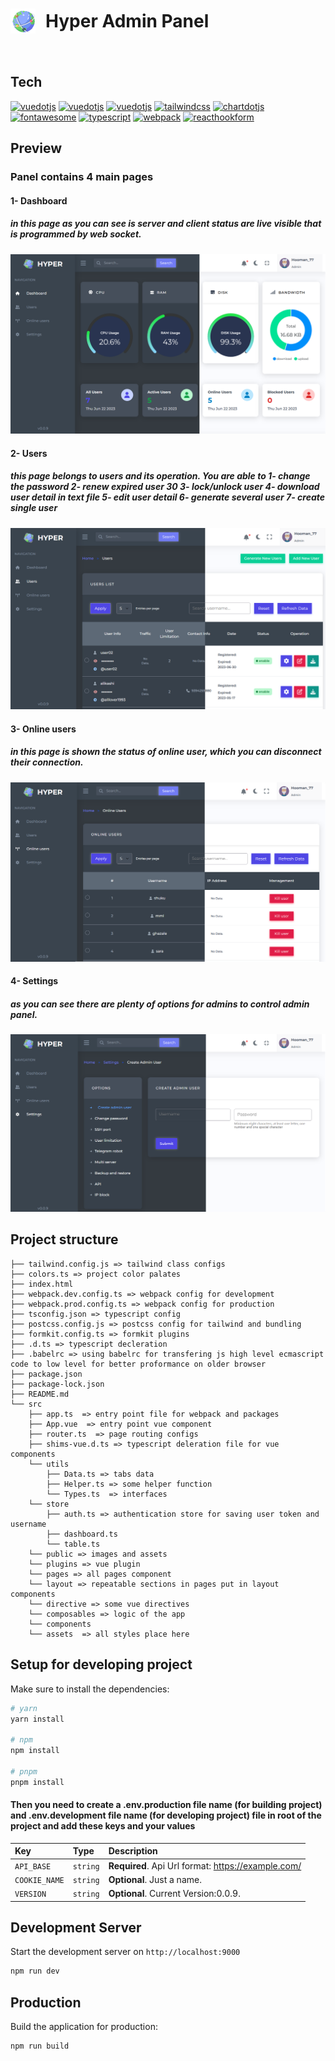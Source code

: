 <h1 style="display: flex;align-items: center; gap:1rem"><img src="./src/public/logo-sm.png"/> Hyper Admin Panel </h1>  
<a href='https://github.com/hoomanFsmo77/Hyper-admin-panel/tree/master/frontend' target="_blank"><img alt='' src='https://img.shields.io/badge/Release_V0.0.9-100000?style=flat&logo=&logoColor=3178C6&labelColor=333333&color=333333'/></a>

## Tech

<a href='https://vuejs.org/' target="_blank"><img alt='vuedotjs' src='https://img.shields.io/badge/Vue_js V3.3.4-100000?style=flat&logo=vuedotjs&logoColor=4FC08D&labelColor=333333&color=333333'/></a>   <a href='https://router.vuejs.org/' target="_blank"><img alt='vuedotjs' src='https://img.shields.io/badge/Vue_router V4.2.1-100000?style=flat&logo=vuedotjs&logoColor=4FC08D&labelColor=333333&color=333333'/></a>    <a href='https://pinia.vuejs.org/' target="_blank"><img alt='vuedotjs' src='https://img.shields.io/badge/Pinia_V2.1.3-100000?style=flat&logo=vuedotjs&logoColor=4FC08D&labelColor=333333&color=333333'/></a> <a href='https://tailwindcss.com/' target="_blank"><img alt='tailwindcss' src='https://img.shields.io/badge/Tailwindcss_V3.2.6-100000?style=flat&logo=tailwindcss&logoColor=06B6D4&labelColor=333333&color=333333'/></a> <a href='https://apexcharts.com' target="_blank"><img alt='chartdotjs' src='https://img.shields.io/badge/Apexchart_V3.40-100000?style=flat&logo=chartdotjs&logoColor=FF6384&labelColor=333333&color=333333'/></a> <a href='https://fontawesome.com/' target="_blank"><img alt='fontawesome' src='https://img.shields.io/badge/Fontawesome_V6.4-100000?style=flat&logo=fontawesome&logoColor=528DD7&labelColor=333333&color=333333'/></a> <a href='https://www.typescriptlang.org/' target="_blank"><img alt='typescript' src='https://img.shields.io/badge/Typescript_V4.9.5-100000?style=flat&logo=typescript&logoColor=3178C6&labelColor=333333&color=333333'/></a>  <a href='https://webpack.js.org/' target="_blank"><img alt='webpack' src='https://img.shields.io/badge/Webpack_V5.75.0-100000?style=flat&logo=webpack&logoColor=8DD6F9&labelColor=333333&color=333333'/></a> <a href='https://formkit.com/' target="_blank"><img alt='reacthookform' src='https://img.shields.io/badge/Formkit_V0.17.2-100000?style=flat&logo=reacthookform&logoColor=EC5990&labelColor=333333&color=333333'/></a>

## Preview

### Panel contains 4 main pages
#### 1- Dashboard
##### in this page as you can see is server and client status are live visible that is programmed by web socket.
<img alt="page 1" src="./src/public/github/p1.png">

#### 2- Users

##### this page belongs to users and its operation. You are able to 1- change the password 2- renew expired user 30  3- lock/unlock user 4- download user detail in text file 5- edit user detail 6- generate several user 7- create single user
<img alt="page 2" src="./src/public/github/p2.png">

#### 3- Online users
##### in this page is shown the status of online user, which you can disconnect their connection.
<img alt="page 3" src="./src/public/github/p3.png">

#### 4- Settings
##### as you can see there are plenty of options for admins to control admin panel.
<img alt="page 4" src="./src/public/github/p4.png">

## Project structure

```
├── tailwind.config.js => tailwind class configs
├── colors.ts => project color palates
├── index.html
├── webpack.dev.config.ts => webpack config for development
├── webpack.prod.config.ts => webpack config for production
├── tsconfig.json => typescript config
├── postcss.config.js => postcss config for tailwind and bundling
├── formkit.config.ts => formkit plugins
├── .d.ts => typescript decleration
├── .babelrc => using babelrc for transfering js high level ecmascript code to low level for better proformance on older browser
├── package.json
├── package-lock.json
├── README.md
└── src
    ├── app.ts  => entry point file for webpack and packages
    ├── App.vue  => entry point vue component
    ├── router.ts  => page routing configs
    ├── shims-vue.d.ts => typescript deleration file for vue components
    └── utils
        ├── Data.ts => tabs data
        ├── Helper.ts => some helper function
        └── Types.ts  => interfaces
    └── store
        ├── auth.ts => authentication store for saving user token and username
        ├── dashboard.ts
        └── table.ts
    └── public => images and assets
    └── plugins => vue plugin
    └── pages => all pages component
    └── layout => repeatable sections in pages put in layout components
    └── directive => some vue directives
    └── composables => logic of the app
    └── components
    └── assets  => all styles place here
```

## Setup for developing project

Make sure to install the dependencies:

```bash
# yarn
yarn install

# npm
npm install

# pnpm
pnpm install
```
#### Then you need to create a .env.production file name (for building project) and .env.development file name (for developing project) file in root of the project and add these keys and your values

| Key           | Type     | Description                                        |
|:--------------| :------- |:---------------------------------------------------|
| `API_BASE`    | `string` | **Required**. Api Url format: https://example.com/ |
| `COOKIE_NAME` | `string` | **Optional**. Just a name.                         |
| `VERSION`     | `string` | **Optional**. Current Version:0.0.9.               |

## Development Server

Start the development server on `http://localhost:9000`

```bash
npm run dev
```

## Production

Build the application for production:

```bash
npm run build
```
